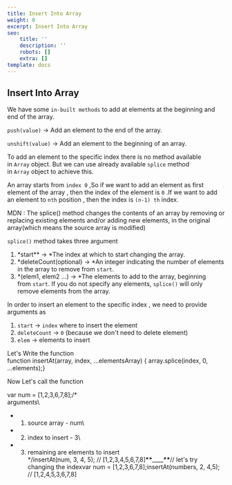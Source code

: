 ```yaml
---
title: Insert Into Array
weight: 0
excerpt: Insert Into Array
seo:
    title: ''
    description: ''
    robots: []
    extra: []
template: docs
---
```


## Insert Into Array

We have some `in-built methods` to add at elements at the beginning and end of the array.

`push(value)` → Add an element to the end of the array.

`unshift(value)` → Add an element to the beginning of an array.

To add an element to the specific index there is no method available in `Array` object. But we can use already available `splice` method in `Array` object to achieve this.

An array starts from `index 0` ,So if we want to add an element as first element of the array , then the index of the element is `0` .If we want to add an element to `nth` position , then the index is `(n-1) th` index.

MDN : The splice() method changes the contents of an array by removing or replacing existing elements and/or adding new elements, in the original array(which means the source array is modified)

`splice()` method takes three argument

1.  *start\*\* → *The index at which to start changing the array.
2.  *deleteCount(optional) → *An integer indicating the number of elements in the array to remove from `start`.
3.  *(elem1, elem2 ...) → *The elements to add to the array, beginning from `start`. If you do not specify any elements, `splice()` will only remove elements from the array.

In order to insert an element to the specific index , we need to provide arguments as

1.  `start` → `index` where to insert the element
2.  `deleteCount` → `0` (because we don't need to delete element)
3.  `elem` → elements to insert

Let's Write the function\
function insertAt(array, index, ...elementsArray) { array.splice(index, 0, ...elements);}

Now Let's call the function

var num = [1,2,3,6,7,8];/\*\
 arguments\

-   1. source array - num\
-   2. index to insert - 3\
-   3. remaining are elements to insert\
       \*/insertAt(num, 3, 4, 5); // [1,2,3,4,5,6,7,8]**************\*\***************\_\_\_\_**************\*\***************// let's try changing the indexvar num = [1,2,3,6,7,8];insertAt(numbers, 2, 4,5); // [1,2,4,5,3,6,7,8]
